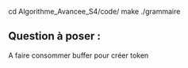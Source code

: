 cd Algorithme_Avancee_S4/code/
make
./grammaire


## Question à poser :



A faire consommer buffer pour créer token